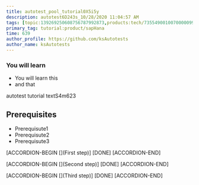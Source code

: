 ```yaml
---
title: autotest_pool_tutorial0X5i5y
description: autotest6D243s_10/28/2020 11:04:57 AM
tags: [topic:139269250608756787992873,products:tech/73554900100700000996,tutorial:experience/advanced]
primary_tag: tutorial:product/sapHana
time: 639
author_profile: https://github.com/ksAutotests
author_name: ksAutotests
---
```

### You will learn
- You will learn this
- and that

autotest tutorial textS4m623

## Prerequisites
- Prerequisute1
- Prerequisute2
- Prerequisute3

[ACCORDION-BEGIN [](First step)]
[DONE]
[ACCORDION-END]

[ACCORDION-BEGIN [](Second step)]
[DONE]
[ACCORDION-END]

[ACCORDION-BEGIN [](Third step)]
[DONE]
[ACCORDION-END]

